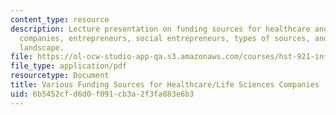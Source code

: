 ```yaml
---
content_type: resource
description: Lecture presentation on funding sources for healthcare and life sciences
  companies, entrepreneurs, social entrepreneurs, types of sources, and the funding
  landscape.
file: https://ol-ocw-studio-app-qa.s3.amazonaws.com/courses/hst-921-information-technology-in-the-health-care-system-of-the-future-spring-2009/6b5452cfd6d0f091cb3a2f3fa883e6b3_MITHST_921S09_lec10_panel.pdf
file_type: application/pdf
resourcetype: Document
title: Various Funding Sources for Healthcare/Life Sciences Companies
uid: 6b5452cf-d6d0-f091-cb3a-2f3fa883e6b3
---
```

